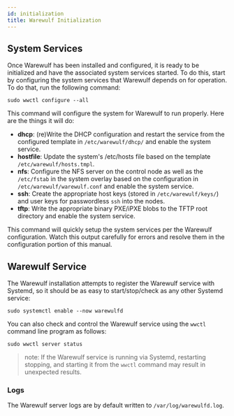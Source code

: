 ```yaml
---
id: initialization
title: Warewulf Initialization
---
```


## System Services
Once Warewulf has been installed and configured, it is ready to be initialized and have the associated system services started. To do this, start by configuring the system services that Warewulf depends on for operation. To do that, run the following command:

```
sudo wwctl configure --all
```

This command will configure the system for Warewulf to run properly. Here are the things it will do:

- **dhcp**: (re)Write the DHCP configuration and restart the service from the configured template in `/etc/warewulf/dhcp/` and enable the system service.
- **hostfile**: Update the system's /etc/hosts file based on the template `/etc/warewulf/hosts.tmpl`.
- **nfs**: Configure the NFS server on the control node as well as the `/etc/fstab` in the system overlay based on the configuration in `/etc/warewulf/warewulf.conf` and enable the system service.
- **ssh**: Create the appropriate host keys (stored in `/etc/warewulf/keys/`) and user keys for passwordless `ssh` into the nodes.
- **tftp**: Write the appropriate binary PXE/iPXE blobs to the TFTP root directory and enable the system service.

This command will quickly setup the system services per the Warewulf configuration. Watch this output carefully for errors and resolve them in the configuration portion of this manual.

## Warewulf Service

The Warewulf installation attempts to register the Warewulf service with Systemd, so it should be as easy to start/stop/check as any other Systemd service:

```
sudo systemctl enable --now warewulfd
```

You can also check and control the Warewulf service using the `wwctl` command line program as follows:

```
sudo wwctl server status
```

> note: If the Warewulf service is running via Systemd, restarting stopping, and starting it from the `wwctl` command may result in unexpected results.

### Logs

The Warewulf server logs are by default written to `/var/log/warewulfd.log`.